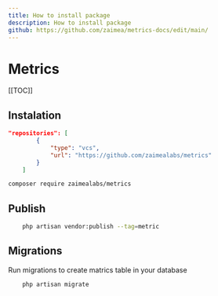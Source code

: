 ```yaml
---
title: How to install package
description: How to install package
github: https://github.com/zaimea/metrics-docs/edit/main/
---
```


# Metrics

[[TOC]]

## Instalation

```json
"repositories": [
        {
            "type": "vcs",
            "url": "https://github.com/zaimealabs/metrics"
        }
    ]
```

```bash
composer require zaimealabs/metrics
```

## Publish

```bash
    php artisan vendor:publish --tag=metric
```

## Migrations

Run migrations to create matrics table in your database
```bash
    php artisan migrate
```